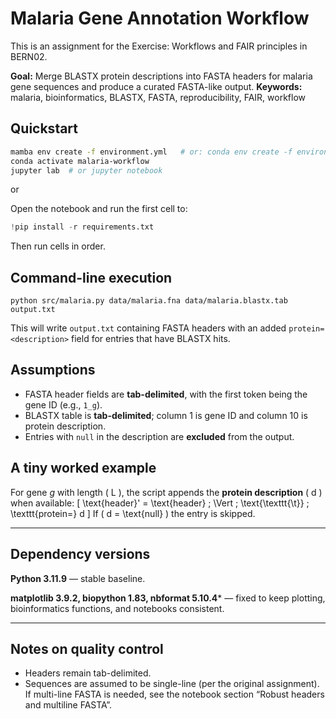# Malaria Gene Annotation Workflow

This is an assignment for the Exercise: Workflows and FAIR principles in BERN02.

**Goal:** Merge BLASTX protein descriptions into FASTA headers for malaria gene sequences and produce a curated FASTA-like output.
**Keywords:** malaria, bioinformatics, BLASTX, FASTA, reproducibility, FAIR, workflow

## Quickstart

```bash
mamba env create -f environment.yml   # or: conda env create -f environment.yml
conda activate malaria-workflow
jupyter lab  # or jupyter notebook
```
or

Open the notebook and run the first cell to:
```python
!pip install -r requirements.txt
```

Then run cells in order.

## Command-line execution
```
python src/malaria.py data/malaria.fna data/malaria.blastx.tab output.txt
```

This will write `output.txt` containing FASTA headers with an added `protein=<description>` field for entries that have BLASTX hits.

## Assumptions
- FASTA header fields are **tab-delimited**, with the first token being the gene ID (e.g., `1_g`).
- BLASTX table is **tab-delimited**; column 1 is gene ID and column 10 is protein description.
- Entries with `null` in the description are **excluded** from the output.

## A tiny worked example
For gene *g* with length \( L \), the script appends the **protein description** \( d \) when available:
\[
\text{header}' = \text{header} \; \Vert \; \text{\texttt{\t}} \; \texttt{protein=} d
\]
If \( d = \text{null} \) the entry is skipped.

---

## Dependency versions

**Python 3.11.9** — stable baseline.

**matplotlib 3.9.2, biopython 1.83, nbformat 5.10.4*** — fixed to keep plotting, bioinformatics functions, and notebooks consistent.

---

## Notes on quality control
- Headers remain tab-delimited.
- Sequences are assumed to be single-line (per the original assignment). If multi-line FASTA is needed, see the notebook section “Robust headers and multiline FASTA”.
